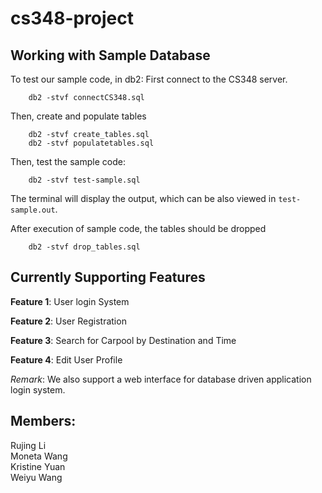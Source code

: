 # cs348-project

## Working with Sample Database

To test our sample code, in db2:
First connect to the CS348 server.
````
    db2 -stvf connectCS348.sql
````
Then, create and populate tables
````
    db2 -stvf create_tables.sql
    db2 -stvf populatetables.sql
````
Then, test the sample code:
````
    db2 -stvf test-sample.sql
````
The terminal will display the output, which can be also viewed in `test-sample.out`.
  
After execution of sample code, the tables should be dropped
````
    db2 -stvf drop_tables.sql
````
  

## Currently Supporting Features
**Feature 1**: User login System  

**Feature 2**: User Registration  

**Feature 3**: Search for Carpool by Destination and Time  

**Feature 4**: Edit User Profile

*Remark*: We also support a web interface for database driven application login system.  

## Members:
Rujing Li  
Moneta Wang  
Kristine Yuan  
Weiyu Wang  

